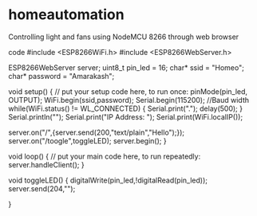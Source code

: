 # homeautomation
Controlling light and fans using NodeMCU 8266 through web browser


code
#include <ESP8266WiFi.h>
#include <ESP8266WebServer.h>

ESP8266WebServer server;
uint8_t pin_led = 16;
char* ssid = "Homeo";
char* password = "Amarakash";

void setup() {
  // put your setup code here, to run once:
  pinMode(pin_led, OUTPUT);
  WiFi.begin(ssid,password);
  Serial.begin(115200);   //Baud width
  while(WiFi.status() != WL_CONNECTED)
  {
    Serial.print(".");
    delay(500);
  }
  Serial.println("");
  Serial.print("IP Address: ");
  Serial.print(WiFi.localIP());

  server.on("/",[](){server.send(200,"text/plain","Hello");});
  server.on("/toogle",toggleLED);
  server.begin();
}

void loop() {
  // put your main code here, to run repeatedly:
  server.handleClient();
}


void toggleLED()
{
  digitalWrite(pin_led,!digitalRead(pin_led));
  server.send(204,"");
  
}

